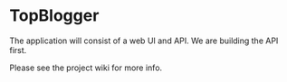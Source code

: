# TopBlogger

The application will consist of a web UI and API. We are building the API first.

Please see the project wiki for more info.
